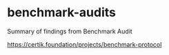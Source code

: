 # benchmark-audits
Summary of findings from Benchmark Audit

https://certik.foundation/projects/benchmark-protocol
